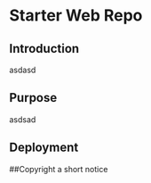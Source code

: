 # Starter Web Repo

## Introduction
asdasd
## Purpose
asdsad
## Deployment

##Copyright
a short notice
